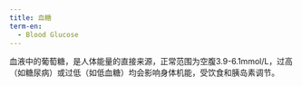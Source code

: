 ```yaml
---
title: 血糖
term-en:
  - Blood Glucose
---
```

血液中的葡萄糖，是人体能量的直接来源，正常范围为空腹3.9-6.1mmol/L，过高（如糖尿病）或过低（如低血糖）均会影响身体机能，受饮食和胰岛素调节。
